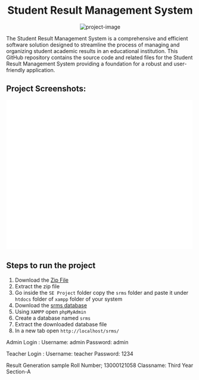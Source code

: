 <h1 align="center" id="title">Student Result Management System</h1>

<p align="center"><img src="https://socialify.git.ci/arkapg211002/Student-Result-Management-System/image?description=1&amp;forks=1&amp;issues=1&amp;language=1&amp;name=1&amp;owner=1&amp;pattern=Floating%20Cogs&amp;pulls=1&amp;stargazers=1&amp;theme=Auto" alt="project-image"></p>

<p id="description">The Student Result Management System is a comprehensive and efficient software solution designed to streamline the process of managing and organizing student academic results in an educational institution. This GitHub repository contains the source code and related files for the Student Result Management System providing a foundation for a robust and user-friendly application.</p>

<h2>Project Screenshots:</h2>

<img src="https://raw.githubusercontent.com/arkapg211002/arkapg211002/main/metrics.plugin.srms.screenshot.svg" alt="project-screenshot" width="500" height="400/">

<h2>Steps to run the project</h2>

1. Download the [Zip File](https://github.com/arkapg211002/Student-Result-Management-System/blob/main/Student%20Result%20Management%20System.zip)  
2. Extract the zip file
3. Go inside the `SE Project` folder copy the `srms` folder and paste it under `htdocs` folder of `xampp` folder of your system
4. Download the [srms database](https://github.com/arkapg211002/Student-Result-Management-System/tree/main/srms%20database)
5. Using `XAMPP` open `phpMyAdmin`
6. Create a database named `srms`
7. Extract the downloaded database file
8. In a new tab open `http://localhost/srms/`

Admin Login :
Username: admin
Password: admin

Teacher Login :
Username: teacher
Password: 1234

Result Generation sample 
Roll Number; 13000121058
Classname: Third Year Section-A
















